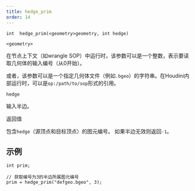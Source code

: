 ```yaml
---
title: hedge_prim
order: 14
---
```

`int  hedge_prim(<geometry>geometry, int hedge)`

`<geometry>`

在节点上下文（如wrangle SOP）中运行时，该参数可以是一个整数，表示要读取几何体的输入编号（从0开始）。

或者，该参数可以是一个指定几何体文件（例如`.bgeo`）的字符串。在Houdini内部运行时，可以是`op:/path/to/sop`形式的引用。

`hedge`

输入半边。

返回值

包含`hedge`（源顶点和目标顶点）的图元编号。
如果半边无效则返回`-1`。

## 示例

```vex
int prim;

// 获取编号为3的半边所属图元编号
prim = hedge_prim("defgeo.bgeo", 3);

```
